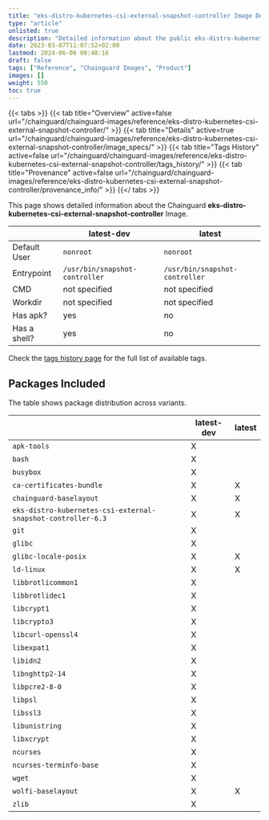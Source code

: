```yaml
---
title: "eks-distro-kubernetes-csi-external-snapshot-controller Image Details"
type: "article"
unlisted: true
description: "Detailed information about the public eks-distro-kubernetes-csi-external-snapshot-controller Chainguard Image."
date: 2023-03-07T11:07:52+02:00
lastmod: 2024-06-06 00:48:16
draft: false
tags: ["Reference", "Chainguard Images", "Product"]
images: []
weight: 550
toc: true
---
```


{{< tabs >}}
{{< tab title="Overview" active=false url="/chainguard/chainguard-images/reference/eks-distro-kubernetes-csi-external-snapshot-controller/" >}}
{{< tab title="Details" active=true url="/chainguard/chainguard-images/reference/eks-distro-kubernetes-csi-external-snapshot-controller/image_specs/" >}}
{{< tab title="Tags History" active=false url="/chainguard/chainguard-images/reference/eks-distro-kubernetes-csi-external-snapshot-controller/tags_history/" >}}
{{< tab title="Provenance" active=false url="/chainguard/chainguard-images/reference/eks-distro-kubernetes-csi-external-snapshot-controller/provenance_info/" >}}
{{</ tabs >}}

This page shows detailed information about the Chainguard **eks-distro-kubernetes-csi-external-snapshot-controller** Image.

|              | latest-dev                     | latest                         |
|--------------|--------------------------------|--------------------------------|
| Default User | `nonroot`                      | `nonroot`                      |
| Entrypoint   | `/usr/bin/snapshot-controller` | `/usr/bin/snapshot-controller` |
| CMD          | not specified                  | not specified                  |
| Workdir      | not specified                  | not specified                  |
| Has apk?     | yes                            | no                             |
| Has a shell? | yes                            | no                             |

Check the [tags history page](/chainguard/chainguard-images/reference/eks-distro-kubernetes-csi-external-snapshot-controller/tags_history/) for the full list of available tags.

## Packages Included
The table shows package distribution across variants.

|                                                              | latest-dev | latest |
|--------------------------------------------------------------|------------|--------|
| `apk-tools`                                                  | X          |        |
| `bash`                                                       | X          |        |
| `busybox`                                                    | X          |        |
| `ca-certificates-bundle`                                     | X          | X      |
| `chainguard-baselayout`                                      | X          | X      |
| `eks-distro-kubernetes-csi-external-snapshot-controller-6.3` | X          | X      |
| `git`                                                        | X          |        |
| `glibc`                                                      | X          |        |
| `glibc-locale-posix`                                         | X          | X      |
| `ld-linux`                                                   | X          | X      |
| `libbrotlicommon1`                                           | X          |        |
| `libbrotlidec1`                                              | X          |        |
| `libcrypt1`                                                  | X          |        |
| `libcrypto3`                                                 | X          |        |
| `libcurl-openssl4`                                           | X          |        |
| `libexpat1`                                                  | X          |        |
| `libidn2`                                                    | X          |        |
| `libnghttp2-14`                                              | X          |        |
| `libpcre2-8-0`                                               | X          |        |
| `libpsl`                                                     | X          |        |
| `libssl3`                                                    | X          |        |
| `libunistring`                                               | X          |        |
| `libxcrypt`                                                  | X          |        |
| `ncurses`                                                    | X          |        |
| `ncurses-terminfo-base`                                      | X          |        |
| `wget`                                                       | X          |        |
| `wolfi-baselayout`                                           | X          | X      |
| `zlib`                                                       | X          |        |

